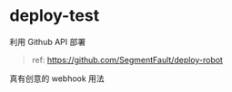 # deploy-test
利用 Github API 部署


> ref: https://github.com/SegmentFault/deploy-robot

真有创意的 webhook 用法
